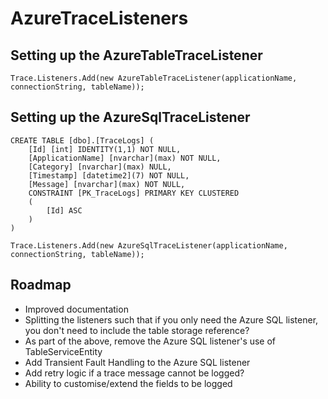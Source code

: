 AzureTraceListeners
========================

Setting up the AzureTableTraceListener
------------------------------------

    Trace.Listeners.Add(new AzureTableTraceListener(applicationName, connectionString, tableName));

Setting up the AzureSqlTraceListener
------------------------------------

    CREATE TABLE [dbo].[TraceLogs] (
        [Id] [int] IDENTITY(1,1) NOT NULL,
        [ApplicationName] [nvarchar](max) NOT NULL,
        [Category] [nvarchar](max) NULL,
        [Timestamp] [datetime2](7) NOT NULL,
        [Message] [nvarchar](max) NOT NULL,
        CONSTRAINT [PK_TraceLogs] PRIMARY KEY CLUSTERED 
        (
            [Id] ASC
        )
    )
    
    Trace.Listeners.Add(new AzureSqlTraceListener(applicationName, connectionString, tableName));
    
Roadmap
-------

* Improved documentation
* Splitting the listeners such that if you only need the Azure SQL listener, you don't need to include the table storage reference?
* As part of the above, remove the Azure SQL listener's use of TableServiceEntity
* Add Transient Fault Handling to the Azure SQL listener
* Add retry logic if a trace message cannot be logged?
* Ability to customise/extend the fields to be logged